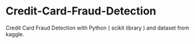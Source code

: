 # Credit-Card-Fraud-Detection
Credit Card Fraud Detection with Python ( scikit library ) and dataset from kaggle.
